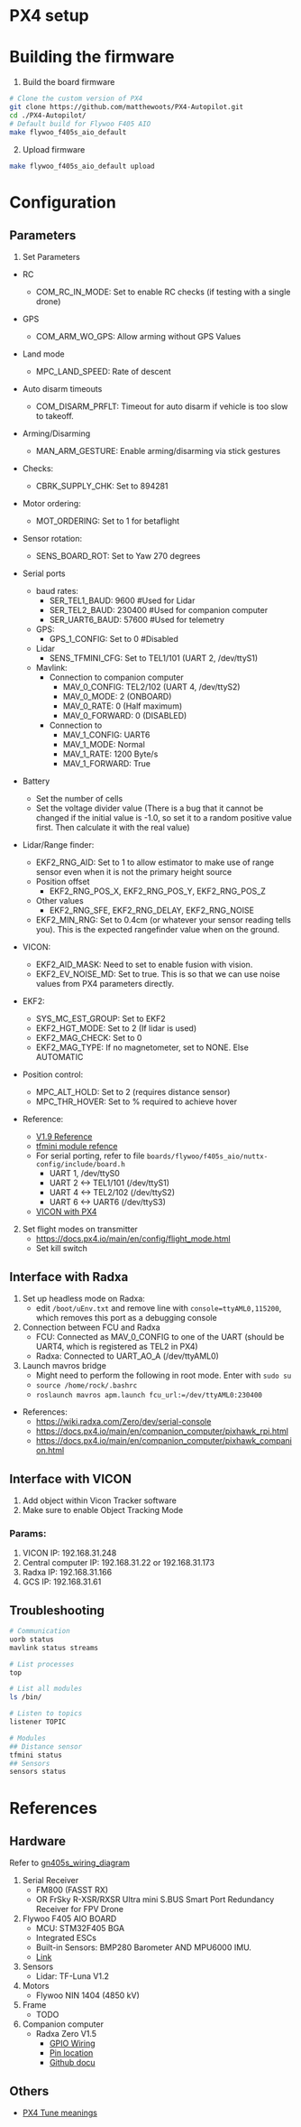 # PX4 setup

# Building the firmware
1. Build the board firmware 
```bash 
# Clone the custom version of PX4 
git clone https://github.com/matthewoots/PX4-Autopilot.git
cd ./PX4-Autopilot/
# Default build for Flywoo F405 AIO
make flywoo_f405s_aio_default
```
2. Upload firmware
```bash
make flywoo_f405s_aio_default upload
```

# Configuration
## Parameters
1. Set Parameters
- RC 
    - COM_RC_IN_MODE: Set to enable RC checks (if testing with a single drone)
- GPS
    - COM_ARM_WO_GPS: Allow arming without GPS Values
- Land mode
    - MPC_LAND_SPEED: Rate of descent
- Auto disarm timeouts
    - COM_DISARM_PRFLT: Timeout for auto disarm if vehicle is too slow to takeoff.
- Arming/Disarming
    - MAN_ARM_GESTURE: Enable arming/disarming via stick gestures
- Checks:
    - CBRK_SUPPLY_CHK: Set to 894281
- Motor ordering:
    - MOT_ORDERING: Set to 1 for betaflight
- Sensor rotation:
    - SENS_BOARD_ROT: Set to Yaw 270 degrees

- Serial ports
    - baud rates:
        - SER_TEL1_BAUD: 9600 #Used for Lidar
        - SER_TEL2_BAUD: 230400 #Used for companion computer
        - SER_UART6_BAUD: 57600 #Used for telemetry
    - GPS:
        - GPS_1_CONFIG: Set to 0 #Disabled
    - Lidar
        - SENS_TFMINI_CFG: Set to TEL1/101 (UART 2, /dev/ttyS1)
    - Mavlink:
        - Connection to companion computer 
            - MAV_0_CONFIG: TEL2/102 (UART 4, /dev/ttyS2)
            - MAV_0_MODE: 2 (ONBOARD)
            - MAV_0_RATE: 0 (Half maximum)
            - MAV_0_FORWARD: 0 (DISABLED)
        - Connection to 
            - MAV_1_CONFIG: UART6 
            - MAV_1_MODE: Normal
            - MAV_1_RATE: 1200 Byte/s
            - MAV_1_FORWARD: True

- Battery
    - Set the number of cells
    - Set the voltage divider value (There is a bug that it cannot be changed if the initial value is -1.0, so set it to a random positive value first. Then calculate it with the real value)

- Lidar/Range finder: 
    - EKF2_RNG_AID: Set to 1 to allow estimator to make use of range sensor even when it is not the primary height source
    - Position offset
        - EKF2_RNG_POS_X, EKF2_RNG_POS_Y, EKF2_RNG_POS_Z 
    - Other values
        - EKF2_RNG_SFE, EKF2_RNG_DELAY, EKF2_RNG_NOISE
    - EKF2_MIN_RNG: Set to 0.4cm (or whatever your sensor reading tells you). This is the expected rangefinder value when on the ground.

- VICON:
    - EKF2_AID_MASK: Need to set to enable fusion with vision. 
    - EKF2_EV_NOISE_MD: Set to true. This is so that we can use noise values from PX4 parameters directly.
    
- EKF2:
    - SYS_MC_EST_GROUP: Set to EKF2
    - EKF2_HGT_MODE: Set to 2 (If lidar is used)
    - EKF2_MAG_CHECK: Set to 0
    - EKF2_MAG_TYPE: If no magnetometer, set to NONE. Else AUTOMATIC

- Position control:
    - MPC_ALT_HOLD: Set to 2 (requires distance sensor)
    - MPC_THR_HOVER: Set to % required to achieve hover

- Reference: 
    - [V1.9 Reference](https://dev.px4.io/v1.9.0_noredirect/en/advanced/parameter_reference.html)
    - [tfmini module refence](https://dev.px4.io/v1.9.0_noredirect/en/middleware/modules_driver_distance_sensor.html)
    - For serial porting, refer to file `boards/flywoo/f405s_aio/nuttx-config/include/board.h`
        - UART 1, /dev/ttyS0
        - UART 2 <-> TEL1/101 (/dev/ttyS1)
        - UART 4 <-> TEL2/102 (/dev/ttyS2)
        - UART 6 <-> UART6 (/dev/ttyS3)
    - [VICON with PX4](https://docs.px4.io/main/en/ros/external_position_estimation.html)

2. Set flight modes on transmitter
    - https://docs.px4.io/main/en/config/flight_mode.html
    - Set kill switch

## Interface with Radxa
1. Set up headless mode on Radxa:
    - edit `/boot/uEnv.txt` and remove line with `console=ttyAML0,115200`, which removes this port as a debugging console
2. Connection between FCU and Radxa
    - FCU: Connected as MAV_0_CONFIG to one of the UART (should be UART4, which is registered as TEL2 in PX4)
    - Radxa: Connected to UART_AO_A (/dev/ttyAML0)
3. Launch mavros bridge
    - Might need to perform the following in root mode. Enter with `sudo su`
    - `source /home/rock/.bashrc`
    - `roslaunch mavros apm.launch fcu_url:=/dev/ttyAML0:230400`

- References:
    - https://wiki.radxa.com/Zero/dev/serial-console
    - https://docs.px4.io/main/en/companion_computer/pixhawk_rpi.html
    - https://docs.px4.io/main/en/companion_computer/pixhawk_companion.html

## Interface with VICON
1. Add object within Vicon Tracker software
2. Make sure to enable Object Tracking Mode 

### Params:
1. VICON IP: 192.168.31.248
2. Central computer IP: 192.168.31.22 or 192.168.31.173
3. Radxa IP: 192.168.31.166
4. GCS IP: 192.168.31.61

## Troubleshooting
```bash
# Communication
uorb status
mavlink status streams

# List processes
top

# List all modules
ls /bin/

# Listen to topics
listener TOPIC 

# Modules
## Distance sensor
tfmini status
## Sensors
sensors status
```

# References

## Hardware 
Refer to [gn405s_wiring_diagram](./images/gn405s_wiring_diagram.png)
1. Serial Receiver
    - FM800 (FASST RX)
    - OR FrSky R-XSR/RXSR Ultra mini S.BUS Smart Port Redundancy Receiver for FPV Drone
2. Flywoo F405 AIO BOARD
    - MCU: STM32F405 BGA
    - Integrated ESCs
    - Built-in Sensors: BMP280 Barometer AND MPU6000 IMU.  
    - [Link](https://flywoo.net/products/goku-gn-405s-20a-aio-bmi270-25-5-x-25-5)
3. Sensors
    - Lidar: TF-Luna V1.2
4. Motors
    - Flywoo NIN 1404 (4850 kV)
5. Frame
    - TODO 
6. Companion computer
    - Radxa Zero V1.5
        - [GPIO Wiring](https://wiki.radxa.com/Zero/hardware/gpio)
        - [Pin location](https://wiki.radxa.com/Zero)
        - [Github docu](https://github.com/radxa/documentation/tree/master/rs102)

## Others
- [PX4 Tune meanings](https://docs.px4.io/v1.9.0/en/getting_started/tunes.html)